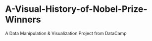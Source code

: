 # A-Visual-History-of-Nobel-Prize-Winners

A Data Manipulation & Visualization Project from DataCamp
